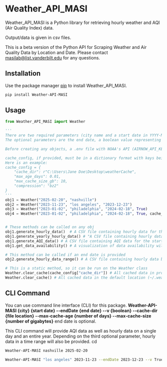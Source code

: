 # Weather_API_MASI

Weather_API_MASI is a Python library for retrieving hourly weather and AQI (Air Quality Index) data.

Output/data is given in csv files.

This is a beta version of the Python API for Scraping Weather and Air Quality Data by Location and Date.
Please contact masilab@list.vanderbilt.edu for any questions.

## Installation
Use the package manager [pip](https://pip.pypa.io/en/stable/) to install Weather_API_MASI.

```bash
pip install Weather-API-MASI
```

## Usage

```python
from Weather_API_MASI import Weather

'''
There are two required parameters (city name and a start date in YYYY-MM-DD format).
The optional parameters are the end date, a boolean value representing if you'd like a visualization of data availability, and cache configurations.

Before creating any objects, a .env file with NOAA's API (AIRNOW_API_KEY="") and Nominatim's user agent must be created in the root directory (NOMINATIM_USER_AGENT="").

cache_config, if provided, must be in a dictionary format with keys being "cache_dir", "max_age_days", "max_cache_size_gb", and "compression".
Here is an example:
cache_config = {
    "cache_dir": r"C:\Users\Jane Doe\Desktop\weatherCache",
    "max_age_days": 0.01,
    "max_cache_size_gb": 10,
    "compression": "bz2"
}
'''
obj1 = Weather("2025-02-20", "nashville")
obj2 = Weather("2023-11-23", "los angeles", "2023-12-23")
obj3 = Weather("2023-01-02", "philadelphia", "2024-02-18", True)
obj4 = Weather("2023-01-02", "philadelphia", "2024-02-18", True, cache_config)


# These methods can be called on any obj
obj1.generate_hourly_data()  # A CSV file containing hourly data for the start date will be created.
obj1.generate_yearly_hourly_data() # "A CSV file containing hourly data for the start date's year will be created.
obj1.generate_AQI_data() # A CSV file containing AQI data for the start date will be created.
obj1.get_data_availability() # A visualization of data availability will be created as a data_avail.png

# This method can be called if an end date is provided
obj2.generate_hourly_data_range() # A CSV file containing hourly data between the start and end dates will be created.

# This is a static method, so it can be run on the Weather class
Weather.clear_cache(cache_config["cache_dir"]) # All cached data in provided cache location will be cleared.
Weather.clear_cache() # All cached data in the default location (~/.weather_cache) will be cleared
```

## CLI Command

You can use command line interface (CLI) for this package.
**Weather-API-MASI {city} {start date} --endDate {end date} --v {boolean} --cache-dir {file location} --max-cache-age {number of days} --max-cache-size {number of gigabytes}**
end date is optional.

This CLI command will provide AQI data as well as hourly data on a single day and an entire year.
Depending on the third optional parameter, hourly data in a time range will also be provided.
cd
```bash
Weather-API-MASI nashville 2025-02-20
```
```bash
Weather-API-MASI "los angeles" 2023-11-23 --endDate 2023-12-23 --v True
```